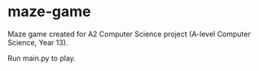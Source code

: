 # maze-game

Maze game created for A2 Computer Science project (A-level Computer Science, Year 13).

Run main.py to play.
